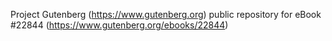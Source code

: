 Project Gutenberg (https://www.gutenberg.org) public repository for eBook #22844 (https://www.gutenberg.org/ebooks/22844)
